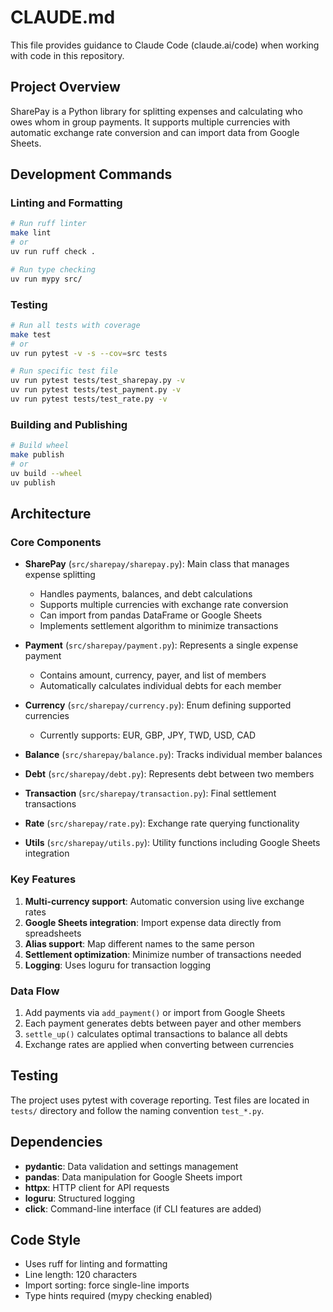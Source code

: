 # CLAUDE.md

This file provides guidance to Claude Code (claude.ai/code) when working with code in this repository.

## Project Overview

SharePay is a Python library for splitting expenses and calculating who owes whom in group payments. It supports multiple currencies with automatic exchange rate conversion and can import data from Google Sheets.

## Development Commands

### Linting and Formatting
```bash
# Run ruff linter
make lint
# or
uv run ruff check .

# Run type checking
uv run mypy src/
```

### Testing
```bash
# Run all tests with coverage
make test
# or
uv run pytest -v -s --cov=src tests

# Run specific test file
uv run pytest tests/test_sharepay.py -v
uv run pytest tests/test_payment.py -v
uv run pytest tests/test_rate.py -v
```

### Building and Publishing
```bash
# Build wheel
make publish
# or
uv build --wheel
uv publish
```

## Architecture

### Core Components

- **SharePay** (`src/sharepay/sharepay.py`): Main class that manages expense splitting
  - Handles payments, balances, and debt calculations
  - Supports multiple currencies with exchange rate conversion
  - Can import from pandas DataFrame or Google Sheets
  - Implements settlement algorithm to minimize transactions

- **Payment** (`src/sharepay/payment.py`): Represents a single expense payment
  - Contains amount, currency, payer, and list of members
  - Automatically calculates individual debts for each member

- **Currency** (`src/sharepay/currency.py`): Enum defining supported currencies
  - Currently supports: EUR, GBP, JPY, TWD, USD, CAD

- **Balance** (`src/sharepay/balance.py`): Tracks individual member balances
- **Debt** (`src/sharepay/debt.py`): Represents debt between two members
- **Transaction** (`src/sharepay/transaction.py`): Final settlement transactions
- **Rate** (`src/sharepay/rate.py`): Exchange rate querying functionality
- **Utils** (`src/sharepay/utils.py`): Utility functions including Google Sheets integration

### Key Features

1. **Multi-currency support**: Automatic conversion using live exchange rates
2. **Google Sheets integration**: Import expense data directly from spreadsheets
3. **Alias support**: Map different names to the same person
4. **Settlement optimization**: Minimize number of transactions needed
5. **Logging**: Uses loguru for transaction logging

### Data Flow

1. Add payments via `add_payment()` or import from Google Sheets
2. Each payment generates debts between payer and other members
3. `settle_up()` calculates optimal transactions to balance all debts
4. Exchange rates are applied when converting between currencies

## Testing

The project uses pytest with coverage reporting. Test files are located in `tests/` directory and follow the naming convention `test_*.py`.

## Dependencies

- **pydantic**: Data validation and settings management
- **pandas**: Data manipulation for Google Sheets import
- **httpx**: HTTP client for API requests
- **loguru**: Structured logging
- **click**: Command-line interface (if CLI features are added)

## Code Style

- Uses ruff for linting and formatting
- Line length: 120 characters
- Import sorting: force single-line imports
- Type hints required (mypy checking enabled)